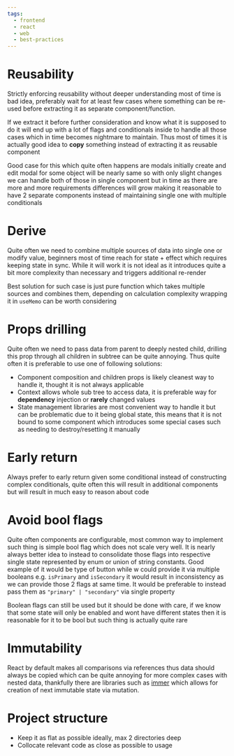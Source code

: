 ```yaml
---
tags:
  - frontend
  - react
  - web
  - best-practices
---
```

# Reusability
Strictly enforcing reusability without deeper understanding most of time is bad idea, preferably wait for at least few cases where something can be re-used before extracting it as separate component/function. 

If we extract it before further consideration and know what it is supposed to do it will end up with a lot of flags and conditionals inside to handle all those cases which in time becomes nightmare to maintain. Thus most of times it is actually good idea to **copy** something instead of extracting it as reusable component

Good case for this which quite often happens are modals initially create and edit modal for some object will be nearly same so with only slight changes we can handle both of those in single component but in time as there are more and more requirements differences will grow making it reasonable to have 2 separate components instead of maintaining single one with multiple conditionals
# Derive
Quite often we need to combine multiple sources of data into single one or modify value, beginners most of time reach for state + effect which requires keeping state in sync. While it will work it is not ideal as it introduces quite a bit more complexity than necessary and triggers additional re-render

Best solution for such case is just pure function which takes multiple sources and combines them, depending on calculation complexity wrapping it in `useMemo` can be worth considering
# Props drilling
Quite often we need to pass data from parent to deeply nested child, drilling this prop through all children in subtree can be quite annoying. Thus quite often it is preferable to use one of following solutions:
* Component composition and children props is likely cleanest way to handle it, thought it is not always applicable
* Context allows whole sub tree to access data, it is preferable way for **dependency** injection or **rarely** changed values
* State management libraries are most convenient way to handle it but can be problematic due to it being global state, this means that it is not bound to some component which introduces some special cases such as needing to destroy/resetting it manually
# Early return
Always prefer to early return given some conditional instead of constructing complex conditionals, quite often this will result in additional components but will result in much easy to reason about code
# Avoid bool flags
Quite often components are configurable, most common way to implement such thing is simple bool flag which does not scale very well. It is nearly always better idea to instead to consolidate those flags into respective single state represented by enum or union of string constants. Good example of it would be type of button while w could provide it via multiple booleans e.g. `isPrimary` and `isSecondary` it would result in inconsistency as we can provide those 2 flags at same time. It would be preferable to instead pass them as `"primary" | "secondary"`  via single property

Boolean flags can still be used but it should be done with care, if we know that some state will only be enabled and wont have different states then it is reasonable for it to be bool but such thing is actually quite rare
# Immutability
React by default makes all comparisons via references thus data should always be copied which can be quite annoying for more complex cases with nested data, thankfully there are libraries such as [immer](https://github.com/immerjs/immer) which allows for creation of next immutable state via mutation.
# Project structure
* Keep it as flat as possible ideally, max 2 directories deep
* Collocate relevant code as close as possible to usage